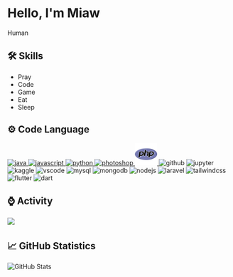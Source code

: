 # Hello, I'm Miaw
Human

## 🛠 Skills
- Pray
- Code
- Game
- Eat
- Sleep

## ⚙️ Code Language
<p align="left">
  <a href="https://www.java.com" target="_blank" rel="noreferrer">
    <img height="50" width="50" src="https://raw.githubusercontent.com/danielcranney/readme-generator/main/public/icons/skills/java-colored.svg" alt="java" />
  </a>
  <a href="https://www.javascript.com" target="_blank" rel="noreferrer">
    <img height="50" width="50" src="https://raw.githubusercontent.com/danielcranney/readme-generator/main/public/icons/skills/javascript-colored.svg" alt="javascript" />
  </a>
  <a href="https://www.python.org" target="_blank" rel="noreferrer">
    <img height="50" width="50" src="https://raw.githubusercontent.com/danielcranney/readme-generator/main/public/icons/skills/python-colored.svg" alt="python" />
  </a>
  <a href="https://www.photoshop.com/en" target="_blank" rel="noreferrer">
    <img height="50" width="50" src="https://cdn.jsdelivr.net/gh/devicons/devicon@latest/icons/photoshop/photoshop-original.svg" alt="photoshop" />
  </a>
  <a href="https://www.php.net" target="_blank" rel="noreferrer">
    <img height="50" width="50" src="https://raw.githubusercontent.com/devicons/devicon/master/icons/php/php-original.svg" alt="php" />
  </a>
  <img height="50" width="50" src="https://cdn.jsdelivr.net/gh/devicons/devicon@latest/icons/github/github-original.svg" alt="github" />
  <img height="50" width="50" src="https://cdn.jsdelivr.net/gh/devicons/devicon@latest/icons/jupyter/jupyter-original-wordmark.svg" alt="jupyter" />
  <img height="50" width="50" src="https://cdn.jsdelivr.net/gh/devicons/devicon@latest/icons/kaggle/kaggle-original-wordmark.svg" alt="kaggle" />
  <img height="50" width="50" src="https://cdn.jsdelivr.net/gh/devicons/devicon@latest/icons/vscode/vscode-original.svg" alt="vscode" />
  <img height="50" width="50" src="https://cdn.jsdelivr.net/gh/devicons/devicon@latest/icons/mysql/mysql-original-wordmark.svg" alt="mysql" />
  <img height="50" width="50" src="https://cdn.jsdelivr.net/gh/devicons/devicon@latest/icons/mongodb/mongodb-original-wordmark.svg" alt="mongodb" />
  <img height="50" width="50" src="https://cdn.jsdelivr.net/gh/devicons/devicon@latest/icons/nodejs/nodejs-original-wordmark.svg" alt="nodejs" />
  <img height="50" width="50" src="https://cdn.jsdelivr.net/gh/devicons/devicon@latest/icons/laravel/laravel-original.svg" alt="laravel" />
  <img height="50" width="50" src="https://cdn.jsdelivr.net/gh/devicons/devicon@latest/icons/tailwindcss/tailwindcss-original.svg" alt="tailwindcss" />
  <img height="50" width="50" src="https://cdn.jsdelivr.net/gh/devicons/devicon@latest/icons/flutter/flutter-original.svg" alt="flutter" />
  <img height="50" width="50" src="https://cdn.jsdelivr.net/gh/devicons/devicon@latest/icons/dart/dart-original.svg" alt="dart" />
</p>

## ⌚ Activity
![](http://github-profile-summary-cards.vercel.app/api/cards/profile-details?username=MiawElecat&theme=onedark)

## 📈 GitHub Statistics
![GitHub Stats](https://github-readme-stats.vercel.app/api?username=MiawElecat&show_icons=true)
